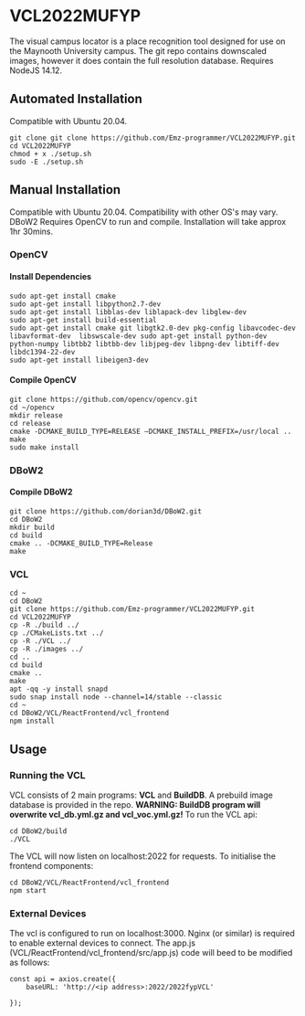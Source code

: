 # VCL2022MUFYP
The visual campus locator is a place recognition tool designed for use on the Maynooth University campus. The git repo contains downscaled images, however it does contain the full resolution database. Requires NodeJS 14.12.
## Automated Installation
Compatible with Ubuntu 20.04. 
```
git clone git clone https://github.com/Emz-programmer/VCL2022MUFYP.git
cd VCL2022MUFYP
chmod + x ./setup.sh
sudo -E ./setup.sh

```
## Manual Installation
Compatible with Ubuntu 20.04. Compatibility with other OS's may vary. DBoW2 Requires OpenCV to run and compile. Installation will take approx 1hr 30mins.  
### OpenCV
#### Install Dependencies
```
sudo apt-get install cmake
sudo apt-get install libpython2.7-dev
sudo apt-get install libblas-dev liblapack-dev libglew-dev
sudo apt-get install build-essential
sudo apt-get install cmake git libgtk2.0-dev pkg-config libavcodec-dev libavformat-dev  libswscale-dev sudo apt-get install python-dev python-numpy libtbb2 libtbb-dev libjpeg-dev libpng-dev libtiff-dev libdc1394-22-dev
sudo apt-get install libeigen3-dev

```
#### Compile OpenCV
```
git clone https://github.com/opencv/opencv.git
cd ~/opencv
mkdir release
cd release
cmake -DCMAKE_BUILD_TYPE=RELEASE –DCMAKE_INSTALL_PREFIX=/usr/local ..
make
sudo make install
```
### DBoW2
#### Compile DBoW2
```
git clone https://github.com/dorian3d/DBoW2.git
cd DBoW2
mkdir build
cd build
cmake .. -DCMAKE_BUILD_TYPE=Release
make
```
### VCL
```
cd ~
cd DBoW2
git clone https://github.com/Emz-programmer/VCL2022MUFYP.git
cd VCL2022MUFYP
cp -R ./build ../
cp ./CMakeLists.txt ../
cp -R ./VCL ../
cp -R ./images ../
cd ..
cd build
cmake ..
make
apt -qq -y install snapd
sudo snap install node --channel=14/stable --classic
cd ~
cd DBoW2/VCL/ReactFrontend/vcl_frontend
npm install
```
## Usage
### Running the VCL
VCL consists of 2 main programs: **VCL** and **BuildDB**. A prebuild image database is provided in the repo. **WARNING: BuildDB program will overwrite vcl_db.yml.gz and vcl_voc.yml.gz!** To run the VCL api:
```
cd DBoW2/build
./VCL
```
The VCL will now listen on localhost:2022 for requests. To initialise the frontend components:
```
cd DBoW2/VCL/ReactFrontend/vcl_frontend
npm start
```
### External Devices
The vcl is configured to run on localhost:3000. Nginx (or similar) is required to enable external devices to connect. The app.js (VCL/ReactFrontend/vcl_frontend/src/app.js) code will beed to be modified as follows:
```
const api = axios.create({
    baseURL: 'http://<ip address>:2022/2022fypVCL'

});

```